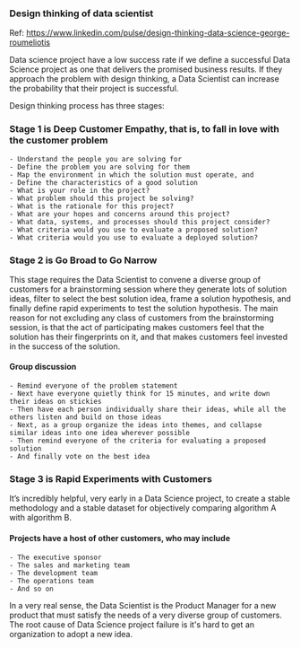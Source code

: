 ### Design thinking of data scientist

Ref: https://www.linkedin.com/pulse/design-thinking-data-science-george-roumeliotis

Data science project have a low success rate if we define a successful Data Science project as one that delivers the promised business 
results. If they approach the problem with design thinking, a Data Scientist can increase the probability that their project is successful.

Design thinking process has three stages:

### Stage 1 is Deep Customer Empathy, that is, to fall in love with the customer problem
    - Understand the people you are solving for
    - Define the problem you are solving for them
    - Map the environment in which the solution must operate, and
    - Define the characteristics of a good solution
    - What is your role in the project?
    - What problem should this project be solving?
    - What is the rationale for this project?
    - What are your hopes and concerns around this project?
    - What data, systems, and processes should this project consider?
    - What criteria would you use to evaluate a proposed solution?
    - What criteria would you use to evaluate a deployed solution?
	
### Stage 2 is Go Broad to Go Narrow

This stage requires the Data Scientist to convene a diverse group of customers for a brainstorming session where they generate lots of 
solution ideas, filter to select the best solution idea, frame a solution hypothesis, and finally define rapid experiments to test the 
solution hypothesis. The main reason for not excluding any class of customers from the brainstorming session, is that the act of 
participating makes customers feel that the solution has their fingerprints on it, and that makes customers feel invested in the 
success of the solution. 

#### Group discussion
    - Remind everyone of the problem statement
    - Next have everyone quietly think for 15 minutes, and write down their ideas on stickies
    - Then have each person individually share their ideas, while all the others listen and build on those ideas
    - Next, as a group organize the ideas into themes, and collapse similar ideas into one idea wherever possible
    - Then remind everyone of the criteria for evaluating a proposed solution
    - And finally vote on the best idea
	
### Stage 3 is Rapid Experiments with Customers

It’s incredibly helpful, very early in a Data Science project, to create a stable methodology and a stable dataset for objectively
comparing algorithm A with algorithm B.

#### Projects have a host of other customers, who may include
    - The executive sponsor
    - The sales and marketing team
    - The development team
    - The operations team
    - And so on

In a very real sense, the Data Scientist is the Product Manager for a new product that must satisfy the needs of a very diverse group 
of customers. The root cause of Data Science project failure is it's hard to get an organization to adopt a new idea.


